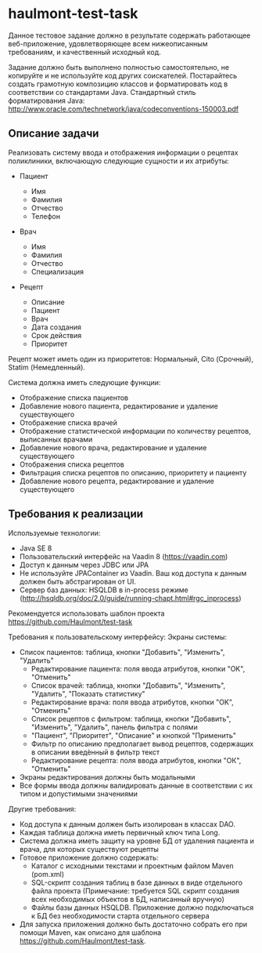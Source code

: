 # haulmont-test-task
Данное тестовое задание должно в результате содержать работающее веб-приложение, удовлетворяющее всем нижеописанным требованиям, и качественный исходный код.

Задание должно быть выполнено полностью самостоятельно, не копируйте и не используйте код других соискателей.
Постарайтесь создать грамотную композицию классов и форматировать код в соответствии со стандартами Java.
Стандартный стиль форматирования Java: http://www.oracle.com/technetwork/java/codeconventions-150003.pdf

## Описание задачи
Реализовать систему ввода и отображения информации о рецептах поликлиники, включающую следующие сущности и их атрибуты:
* Пациент
  - Имя
  - Фамилия
  - Отчество
  - Телефон
  
* Врач
  - Имя
  - Фамилия
  - Отчество
  - Специализация
  
* Рецепт
  - Описание
  - Пациент
  - Врач
  - Дата создания
  - Срок действия
  - Приоритет

Рецепт может иметь один из приоритетов: Нормальный, Cito (Срочный), Statim (Немедленный).

Система должна иметь следующие функции:
* Отображение списка пациентов
* Добавление нового пациента, редактирование и удаление существующего
* Отображение списка врачей
* Отображение статистической информации по количеству рецептов, выписанных врачами
* Добавление нового врача, редактирование и удаление существующего
* Отображения списка рецептов
* Фильтрация списка рецептов по описанию, приоритету и пациенту
* Добавление нового рецепта, редактирование и удаление существующего

## Требования к реализации
Используемые технологии:
* Java SE 8
* Пользовательский интерфейс на Vaadin 8 (https://vaadin.com)
* Доступ к данным через JDBC или JPA
* Не используйте JPAContainer из Vaadin. Ваш код доступа к данным должен быть абстрагирован от UI.
* Сервер баз данных: HSQLDB в in-process режиме (http://hsqldb.org/doc/2.0/guide/running-chapt.html#rgc_inprocess)

Рекомендуется использовать шаблон проекта https://github.com/Haulmont/test-task

Требования к пользовательскому интерфейсу:
Экраны системы:
* Список пациентов: таблица, кнопки "Добавить", "Изменить", "Удалить"
  - Редактирование пациента: поля ввода атрибутов, кнопки "OK", "Отменить"
  - Список врачей: таблица, кнопки "Добавить", "Изменить", "Удалить", "Показать статистику"
  - Редактирование врача: поля ввода атрибутов, кнопки "OK", "Отменить"
  - Список рецептов с фильтром: таблица, кнопки "Добавить", "Изменить", "Удалить", панель фильтра с полями
  - "Пациент", "Приоритет", "Описание" и кнопкой "Применить"
  - Фильтр по описанию предполагает вывод рецептов, содержащих в описании введѐнный в фильтр текст
  - Редактирование рецепта: поля ввода атрибутов, кнопки "ОК", "Отменить"
* Экраны редактирования должны быть модальными
* Все формы ввода должны валидировать данные в соответствии с их типом и допустимыми значениями

Другие требования:
* Код доступа к данным должен быть изолирован в классах DAO.
* Каждая таблица должна иметь первичный ключ типа Long.
* Система должна иметь защиту на уровне БД от удаления пациента и врача, для которых существуют
рецепты 
* Готовое приложение должно содержать:
  - Каталог с исходными текстами и проектным файлом Maven (pom.xml) 
  - SQL-скрипт создания таблиц в базе данных в виде отдельного файла проекта
(Примечание: требуется SQL скрипт создания всех необходимых объектов в БД, написанный вручную)
  - Файлы базы данных HSQLDB.
Приложение должно подключаться к БД без необходимости старта отдельного сервера
* Для запуска приложения должно быть достаточно собрать его при помощи Maven, как описано для шаблона
https://github.com/Haulmont/test-task.
